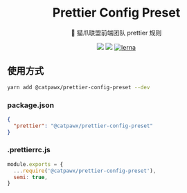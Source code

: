 <h1 align="center">Prettier Config Preset</h1>

<div align="center">
🐾 猫爪联盟前端团队 prettier 规则
</div>

[prettier-config-preset]: https://www.npmjs.com/package/@catpawx/prettier-config-preset

<div align="center">

[![](https://img.shields.io/npm/v/@catpawx/prettier-config-preset)][prettier-config-preset]
[![](https://img.shields.io/npm/dm/@catpawx/prettier-config-preset.svg)][prettier-config-preset]
[![lerna](https://img.shields.io/badge/maintained%20with-lerna-cc00ff.svg)](https://lerna.js.org/)

</div>

## 使用方式

```bash
yarn add @catpawx/prettier-config-preset --dev
```

### package.json

```json
{
  "prettier": "@catpawx/prettier-config-preset"
}
```

### .prettierrc.js

```js
module.exports = {
  ...require('@catpawx/prettier-config-preset'),
  semi: true,
}
```
